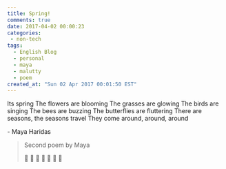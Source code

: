 ```yaml
---
title: Spring!
comments: true
date: 2017-04-02 00:00:23
categories:
 - non-tech
tags:
  - English Blog
  - personal
  - maya
  - malutty
  - poem
created_at: "Sun 02 Apr 2017 00:01:50 EST"
---
```


Its spring
The flowers are blooming
The grasses are glowing
The birds are singing
The bees are buzzing
The butterflies are fluttering
There are seasons, the seasons travel
They come around, around, around

\- Maya Haridas

> Second poem by Maya
>
> 🌱 🍄 🌷 🌼 🌸 🌺 💐